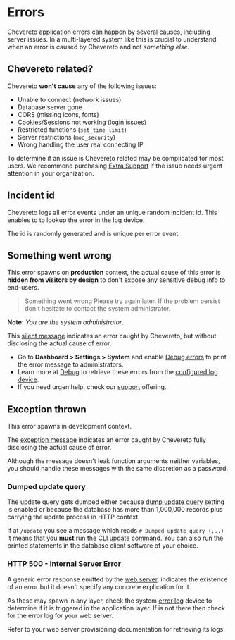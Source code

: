 # Errors

Chevereto application errors can happen by several causes, including server issues. In a multi-layered system like this is crucial to understand when an error is caused by Chevereto and not *something else*.

## Chevereto related?

Chevereto **won't cause** any of the following issues:

* Unable to connect (network issues)
* Database server gone
* CORS (missing icons, fonts)
* Cookies/Sessions not working (login issues)
* Restricted functions (`set_time_limit`)
* Server restrictions (`mod_security`)
* Wrong handling the user real connecting IP

To determine if an issue is Chevereto related may be complicated for most users. We recommend purchasing [Extra Support](https://chevereto.com/panel/support) if the issue needs urgent attention in your organization.

## Incident id

Chevereto logs all error events under an unique random incident id. This enables to to lookup the error in the log device.

The id is randomly generated and is unique per error event.

## Something went wrong

This error spawns on **production** context, the actual cause of this error is **hidden from visitors by design** to don't expose any sensitive debug info to end-users.

> Something went wrong
> Please try again later. If the problem persist don't hesitate to contact the system administrator.

**Note:** *You are the system administrator*.

This [silent message](https://chevere.github.io/throwable-handler/demo/output/html-silent.html) indicates an error caught by Chevereto, but without disclosing the actual cause of error.

* Go to **Dashboard > Settings > System** and enable [Debug errors](https://v4-admin.chevereto.com/settings/system.html#debug-errors) to print the error message to administrators.
* Learn more at [Debug](../../developer/how-to/debug.md) to retrieve these errors from the [configured log device](../configuration/environment.md#error-logging-variables).
* If you need urgen help, check our [support](https://chevereto.com/support) offering.

## Exception thrown

This error spawns in development context.

The [exception message](https://chevere.github.io/throwable-handler/demo/output/html.html) indicates an error caught by Chevereto fully disclosing the actual cause of error.

Although the message doesn't leak function arguments neither variables, you should handle these messages with the same discretion as a password.

### Dumped update query

The update query gets dumped either because [dump update query](https://v4-admin.chevereto.com/settings/system.html#dump-update-query) setting is enabled or because the database has more than 1,000,000 records plus carrying the update process in HTTP context.

If at `/update` you see a message which reads `# Dumped update query (...)` it means that you **must** run the [CLI update command](cli.md#update). You can also run the printed statements in the database client software of your choice.

### HTTP 500 - Internal Server Error

A generic error response emitted by the [web server](../stack/web-server.md), indicates the existence of an error but it doesn't specify any concrete explication for it.

As these may spawn in any layer, check the system [error log](../../developer/how-to/debug.md#finding-the-logs) device to determine if it is triggered in the application layer. If is not there then check for the error log for your web server.

Refer to your web server provisioning documentation for retrieving its logs.
